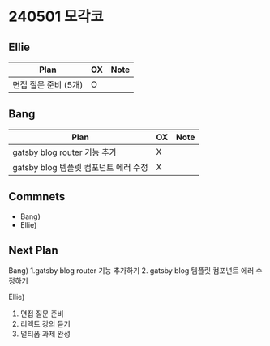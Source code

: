 # 240501 모각코

## Ellie

| Plan                 | OX  | Note |
| -------------------- | --- | ---- |
| 면접 질문 준비 (5개) | O   |      |

## Bang

| Plan                                  | OX  | Note |
| ------------------------------------- | --- | ---- |
| gatsby blog router 기능 추가          | X   |      |
| gatsby blog 템플릿 컴포넌트 에러 수정 | X   |      |

## Commnets

- Bang)
- Ellie)

## Next Plan

Bang)
1.gatsby blog router 기능 추가하기 2. gatsby blog 템플릿 컴포넌트 에러 수정하기

Ellie)

1. 면접 질문 준비
2. 리액트 강의 듣기
3. 멀티폼 과제 완성
